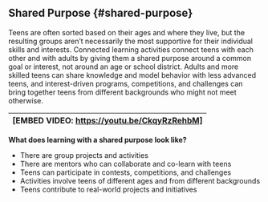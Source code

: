 ## Shared Purpose {#shared-purpose}

Teens are often sorted based on their ages and where they live, but the resulting groups aren’t necessarily the most supportive for their individual skills and interests. Connected learning activities connect teens with each other and with adults by giving them a shared purpose around a common goal or interest, not around an age or school district. Adults and more skilled teens can share knowledge and model behavior with less advanced teens, and interest-driven programs, competitions, and challenges can bring together teens from different backgrounds who might not meet otherwise.

| [EMBED VIDEO: https://youtu.be/CkqyRzRehbM] |
| --- |

**What does learning with a shared purpose look like?**

*   There are group projects and activities
*   There are mentors who can collaborate and co-learn with teens
*   Teens can participate in contests, competitions, and challenges
*   Activities involve teens of different ages and from different backgrounds
*   Teens contribute to real-world projects and initiatives